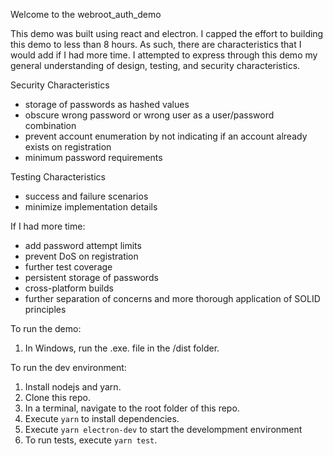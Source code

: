 Welcome to the webroot_auth_demo

This demo was built using react and electron. I capped the effort to building this demo to less than 8 hours. As such, there are characteristics that I would add if I had more time. I attempted to express through this demo my general understanding of design, testing, and security characteristics.

Security Characteristics

- storage of passwords as hashed values
- obscure wrong password or wrong user as a user/password combination
- prevent account enumeration by not indicating if an account already exists on registration
- minimum password requirements

Testing Characteristics

- success and failure scenarios
- minimize implementation details

If I had more time:

- add password attempt limits
- prevent DoS on registration
- further test coverage
- persistent storage of passwords
- cross-platform builds
- further separation of concerns and more thorough application of SOLID principles

To run the demo:

1. In Windows, run the .exe. file in the /dist folder.

To run the dev environment:

1. Install nodejs and yarn.
2. Clone this repo.
3. In a terminal, navigate to the root folder of this repo.
4. Execute `yarn` to install dependencies.
5. Execute `yarn electron-dev` to start the develompment environment
6. To run tests, execute `yarn test`.
